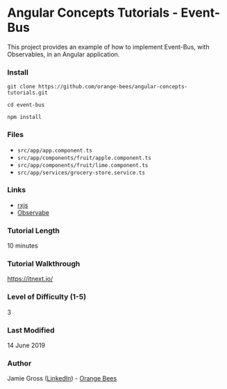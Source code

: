 # Angular Concepts Tutorials - Event-Bus

This project provides an example of how to implement Event-Bus, with Observables, in an Angular application.

### Install

`git clone https://github.com/orange-bees/angular-concepts-tutorials.git`

`cd event-bus`

`npm install`


### Files

- `src/app/app.component.ts`
- `src/app/components/fruit/apple.component.ts`
- `src/app/components/fruit/lime.component.ts`
- `src/app/services/grocery-store.service.ts`

### Links

- [rxjs](https://github.com/ReactiveX/rxjs)
- [Observabe](https://rxjs-dev.firebaseapp.com/api/index/class/Observable)

### Tutorial Length

10 minutes

### Tutorial Walkthrough

https://itnext.io/<something-here>

### Level of Difficulty (1-5)

3

### Last Modified

14 June 2019

### Author

Jamie Gross ([LinkedIn](https://www.linkedin.com/in/james-l-gross/)) - [Orange Bees](https://orangebees.com)
